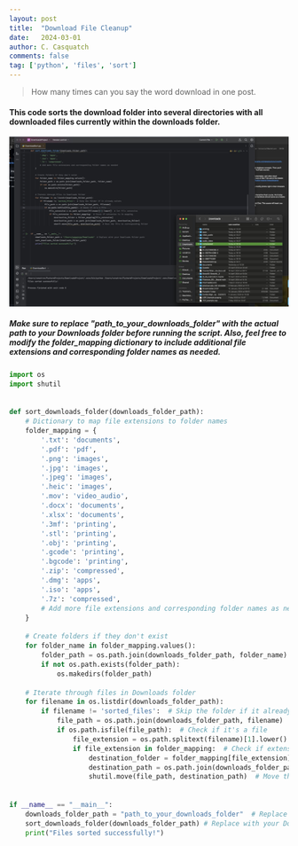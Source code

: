 ```yaml
---
layout: post
title:  "Download File Cleanup"
date:   2024-03-01
author: C. Casquatch
comments: false
tag: ['python', 'files', 'sort']
---
```


> How many times can you say the word download in one post.

#### This code sorts the download folder into several directories with all downloaded files currently within the downloads folder.

![photo1](https://github.com/CyberCasquatch/Download-File-Cleanup/blob/main/PythonScriptPhoto.jpg)

##### Make sure to replace "path_to_your_downloads_folder" with the actual path to your Downloads folder before running the script. Also, feel free to modify the folder_mapping dictionary to include additional file extensions and corresponding folder names as needed.

```python
import os
import shutil


def sort_downloads_folder(downloads_folder_path):
    # Dictionary to map file extensions to folder names
    folder_mapping = {
        '.txt': 'documents',
        '.pdf': 'pdf',
        '.png': 'images',
        '.jpg': 'images',
        '.jpeg': 'images',
        '.heic': 'images',
        '.mov': 'video_audio',
        '.docx': 'documents',
        '.xlsx': 'documents',
        '.3mf': 'printing',
        '.stl': 'printing',
        '.obj': 'printing',
        '.gcode': 'printing',
        '.bgcode': 'printing',
        '.zip': 'compressed',
        '.dmg': 'apps',
        '.iso': 'apps',
        '.7z': 'compressed',
        # Add more file extensions and corresponding folder names as needed
    }

    # Create folders if they don't exist
    for folder_name in folder_mapping.values():
        folder_path = os.path.join(downloads_folder_path, folder_name)
        if not os.path.exists(folder_path):
            os.makedirs(folder_path)

    # Iterate through files in Downloads folder
    for filename in os.listdir(downloads_folder_path):
        if filename != 'sorted_files':  # Skip the folder if it already exists
            file_path = os.path.join(downloads_folder_path, filename)
            if os.path.isfile(file_path):  # Check if it's a file
                file_extension = os.path.splitext(filename)[1].lower()  # Get file extension
                if file_extension in folder_mapping:  # Check if extension is in mapping
                    destination_folder = folder_mapping[file_extension]
                    destination_path = os.path.join(downloads_folder_path, destination_folder)
                    shutil.move(file_path, destination_path)  # Move the file to corresponding folder


if __name__ == "__main__":
    downloads_folder_path = "path_to_your_downloads_folder"  # Replace with your Downloads folder path
    sort_downloads_folder(downloads_folder_path) # Replace with your Downloads folder path
    print("Files sorted successfully!")
```
